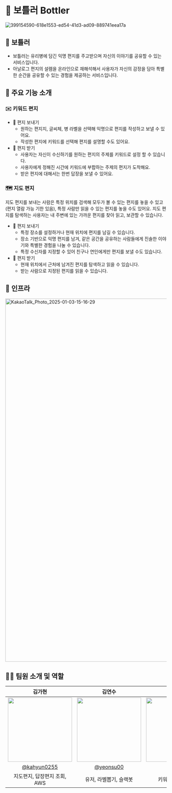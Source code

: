 # 💌 보틀러 Bottler
![399154590-618e1553-ed54-41d3-ad09-889741eea17a](https://github.com/user-attachments/assets/3aaa0e89-370e-401e-84b4-7acc996f53f4)

## 📌 보틀러
- 보틀러는 유리병에 담긴 익명 편지를 주고받으며 자신의 이야기를 공유할 수 있는 서비스입니다.
- 아날로그 편지의 설렘을 온라인으로 재해석해서 사용자가 자신의 감정을 담아 특별한 순간을 공유할 수 있는 경험을 제공하는 서비스입니다.

## 📌 주요 기능 소개
### ✉️ 키워드 편지
- 💌 편지 보내기
  - 원하는 편지지, 글씨체, 병 라벨을 선택해 익명으로 편지를 작성하고 보낼 수 있어요.
  - 작성한 편지에 키워드를 선택해 편지를 설명할 수도 있어요.
- 📮 편지 받기
  - 사용자는 자신이 수신하기를 원하는 편지의 주제를 키워드로 설정 할 수 있습니다.
  - 사용자에게 정해진 시간에 키워드에 부합하는 주제의 편지가 도착해요.
  - 받은 편지에 대해서는 한번 답장을 보낼 수 있어요.
### 🗺️ 지도 편지
지도 편지를 보내는 사람은 특정 위치를 검색해 모두가 볼 수 있는 편지를 놓을 수 있고(편지 열람 가능 기한 있음), 특정 사람만 읽을 수 있는 편지를 놓을 수도 있어요. 지도 편지를 탐색하는 사용자는 내 주변에 있는 가까운 편지를 찾아 읽고, 보관할 수 있습니다.

- 💌 편지 보내기
  - 특정 장소를 설정하거나 현재 위치에 편지를 남길 수 있습니다.
  - 장소 기반으로 익명 편지를 남겨, 같은 공간을 공유하는 사람들에게 진솔한 이야기와 특별한 경험을 나눌 수 있습니다.
  - 특정 수신자를 지정할 수 있어 친구나 연인에게만 편지를 보낼 수도 있습니다.
- 📮 편지 받기
  - 현재 위치에서 근처에 남겨진 편지를 탐색하고 읽을 수 있습니다.
  - 받는 사람으로 지정된 편지를 읽을 수 있습니다.
 
## 📌 인프라
 <img width="1132" alt="KakaoTalk_Photo_2025-01-03-15-16-29" src="https://github.com/user-attachments/assets/b11e3397-65d8-48d2-bbd9-9385e038571e" />


## 🧑🏻‍ 팀원 소개 및 역할
|                                       김가현                                        |                                     김연수                                     |                                       류정원                                       |                                       황건하                                       |
|:--------------------------------------------------------------------------------:|:-------------------------------------------------------------------------------:|:-------------------------------------------------------------------------------:|:-------------------------------------------------------------------------------:|
| <img src="https://avatars.githubusercontent.com/u/118621852?v=4" width="200px"/> | <img src="https://avatars.githubusercontent.com/u/91796400?v=4" width="200px"/> | <img src="https://avatars.githubusercontent.com/u/49338509?v=4" width="200px"/> | <img src="https://avatars.githubusercontent.com/u/124065095?v=4" width="200px"/> |
|                   [@kahyun0255](https://github.com/kahyun0255)                   |                     [@yeonsu00](https://github.com/yeonsu00)                    |                    [@l2yujw](https://github.com/l2yujw)                    |                     [@hgh1472](https://github.com/hgh1472)                     |
|                       지도편지, 답장편지 조회, AWS                        |                  유저, 라벨뽑기, 슬랙봇                  |                  키워드편지, 인프라                  |                  신고, 알림                  |


